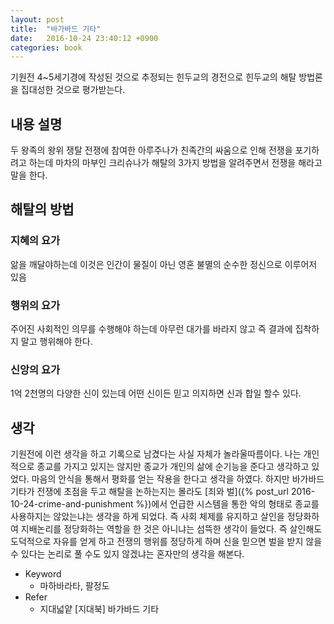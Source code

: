 ```yaml
---
layout: post
title:  "바가바드 기타"
date:   2016-10-24 23:40:12 +0900
categories: book
---
```


기원전 4~5세기경에 작성된 것으로 추정되는 힌두교의 경전으로 힌두교의 해탈 방법론을 집대성한 것으로 평가받는다.

## 내용 설명

두 왕족의 왕위 쟁탈 전쟁에 참여한 아루주나가 친족간의 싸움으로 인해 전쟁을 포기하려고 하는데 마차의 마부인 크리슈나가 해탈의 3가지 방법을 알려주면서 전쟁을 해라고 말을 한다.

## 해탈의 방법

### 지혜의 요가

앎을 깨달야하는데 이것은 인간이 물질이 아닌 영혼 불멸의 순수한 정신으로 이루어저 있음

### 행위의 요가

주어진 사회적인 의무를 수행해야 하는데 아무런 대가를 바라지 않고 즉 결과에 집착하지 말고 행위해야 한다.

### 신앙의 요가

1억 2천명의 다양한 신이 있는데 어떤 신이든 믿고 의지하면 신과 합일 할수 있다.

## 생각

기원전에 이런 생각을 하고 기록으로 남겼다는 사실 자체가 놀라울따름이다.
나는 개인적으로 종교를 가지고 있지는 않지만 종교가 개인의 삶에 순기능을 준다고 생각하고 있었다. 마음의 안식을 통해서 평화를 얻는 작용을 한다고 생각을 하였다. 하지만 바가바드 기타가 전쟁에 초점을 두고 해탈을 논하는지는 몰라도  [죄와 벌]({% post_url 2016-10-24-crime-and-punishment %})에서 언급한 시스템을 통한 악의 형태로 종교를 사용하지는 않았는냐는 생각을 하게 되었다. 즉 사회 체제를 유지하고 살인을 정당화하여 지배논리를 정당화하는 역할을 한 것은 아니냐는 섬뜩한 생각이 들었다. 즉 살인해도 도덕적으로 자유를 얻게 하고 전쟁의 행위를 정당하게 하며 신을 믿으면 벌을 받지 않을 수 있다는 논리로 풀 수도 있지 않겠냐는 혼자만의 생각을 해본다.

- Keyword
  - 마하바라타, 팔정도
- Refer
  - 지대넓얕 [지대북] 바가바드 기타
